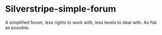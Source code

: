 Silverstripe-simple-forum
=========================

A simplified forum, less rights to work with, less levels to deal with. As flat as possible.
